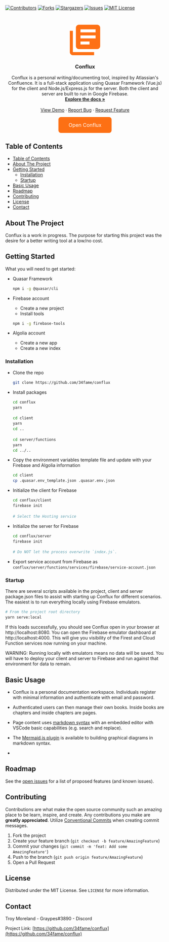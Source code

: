 <!-- PROJECT SHIELDS -->
<!--
*** I'm using markdown "reference style" links for readability.
*** Reference links are enclosed in brackets [ ] instead of parentheses ( ).
*** See the bottom of this document for the declaration of the reference variables
*** for contributors-url, forks-url, etc. This is an optional, concise syntax you may use.
*** https://www.markdownguide.org/basic-syntax/#reference-style-links
-->

[![Contributors][contributors-shield]][contributors-url]
[![Forks][forks-shield]][forks-url]
[![Stargazers][stars-shield]][stars-url]
[![Issues][issues-shield]][issues-url]
[![MIT License][license-shield]][license-url]

<!-- PROJECT LOGO -->
<br />
<p align="center">
  <a href="https://github.com/34fame/conflux">
    <img src="client/public/icons/favicon-96x96.png" alt="Logo" width="96" height="96">
  </a>

  <h3 align="center">Conflux</h3>

  <p align="center">
    Conflux is a personal writing/documenting tool, inspired by Atlassian's Confluence.  It is a full-stack application using Quasar Framework (Vue.js) for the client and Node.js/Express.js for the server.  Both the client and server are built to run in Google Firebase.
    <br />
    <a href="https://github.com/34fame/conflux/wiki" _target="blank"><strong>Explore the docs »</strong></a>
    <br />
    <br />
    <a href="https://github.com/34fame/conflux" _target="blank">View Demo</a>
    ·
    <a href="https://github.com/34fame/conflux/issues" _target="blank">Report Bug</a>
    ·
    <a href="https://github.com/34fame/conflux/issues" _target="blank">Request Feature</a>
  </p>

  <p align="center">
   <a
      href="https://conflux.34fame.com"
      _target="blank"
      style="background-color: #FD7014; border: none; border-radius: 8px; color: white; padding: 15px 32px; text-decoration: none; display: inline-block; font-size: 16px; cursor: pointer;"
   >
      Open Conflux
   </a>
  </p>
</p>

<!-- TABLE OF CONTENTS -->

## Table of Contents

- [Table of Contents](#table-of-contents)
- [About The Project](#about-the-project)
- [Getting Started](#getting-started)
  - [Installation](#installation)
  - [Startup](#startup)
- [Basic Usage](#basic-usage)
- [Roadmap](#roadmap)
- [Contributing](#contributing)
- [License](#license)
- [Contact](#contact)

<!-- ABOUT THE PROJECT -->

## About The Project

<!-- [![Product Name Screen Shot][product-screenshot]](https://example.com) -->

Conflux is a work in progress. The purpose for starting this project was the desire for a better writing tool at a low/no cost.

<!-- ### First Glance Demo

[![Conflux](http://img.youtube.com/vi/_OBhCYtlMiA/0.jpg)](http://www.youtube.com/watch?v=_OBhCYtlMiA "Conflux - First Glance") -->

<!-- GETTING STARTED -->

## Getting Started

What you will need to get started:

-  Quasar Framework

   ```bash
   npm i -g @quasar/cli
   ```

-  Firebase account

   -  Create a new project
   -  Install tools

   ```bash
   npm i -g firebase-tools
   ```

-  Algolia account
   -  Create a new app
   -  Create a new index

### Installation

-  Clone the repo

   ```sh
   git clone https://github.com/34fame/conflux
   ```

-  Install packages

   ```sh
   cd conflux
   yarn

   cd client
   yarn
   cd ..

   cd server/functions
   yarn
   cd ../..
   ```

-  Copy the environment variables template file and update with your Firebase and Algolia information

   ```sh
   cd client
   cp .quasar.env_template.json .quasar.env.json
   ```

-  Initialize the client for Firebase

   ```sh
   cd conflux/client
   firebase init

   # Select the Hosting service
   ```

-  Initialize the server for Firebase

   ```sh
   cd conflux/server
   firebase init

   # Do NOT let the process overwrite `index.js`.
   ```

-  Export service account from Firebase as `conflux/server/functions/services/firebase/service-account.json`

### Startup

There are several scripts available in the project, client and server package.json files to assist with starting up Conflux for different scenarios. The easiest is to run everything locally using Firebase emulators.

```bash
# From the project root directory
yarn serve:local
```

If this loads successfully, you should see Conflux open in your browser at http://localhost:8080. You can open the Firebase emulator dashboard at http://localhost:4000. This will give you visibility of the Firest and Cloud Function services now running on your machine.

WARNING: Running locally with emulators means no data will be saved. You will have to deploy your client and server to Firebase and run against that environment for data to remain.

<!-- USAGE EXAMPLES -->

## Basic Usage

-  Conflux is a personal documentation workspace. Individuals register with minimal information and authenticate with email and password.

-  Authenticated users can then manage their own books. Inside books are chapters and inside chapters are pages.

-  Page content uses [markdown syntax](https://www.markdownguide.org/) with an embedded editor with VSCode basic capabilities (e.g. search and replace).

-  The [Mermaid.js plugin](https://mermaid-js.github.io/mermaid) is available to building graphical diagrams in markdown syntax.
-

<!-- ROADMAP -->

## Roadmap

See the [open issues](https://github.com/34fame/conflux/issues) for a list of proposed features (and known issues).

<!-- CONTRIBUTING -->

## Contributing

Contributions are what make the open source community such an amazing place to be learn, inspire, and create. Any contributions you make are **greatly appreciated**. Utilize [Conventional Commits](https://www.conventionalcommits.org/en/v1.0.0/) when creating commit messages.

1. Fork the project
2. Create your feature branch (`git checkout -b feature/AmazingFeature`)
3. Commit your changes (`git commit -m 'feat: Add some AmazingFeature'`)
4. Push to the branch (`git push origin feature/AmazingFeature`)
5. Open a Pull Request

<!-- LICENSE -->

## License

Distributed under the MIT License. See `LICENSE` for more information.

<!-- CONTACT -->

## Contact

Troy Moreland - Graypes#3890 - Discord

Project Link: [https://github.com/34fame/conflux](https://github.com/34fame/conflux)

[contributors-shield]: https://img.shields.io/github/contributors/34fame/conflux
[contributors-url]: https://github.com/34fame/conflux/graphs/contributors
[forks-shield]: https://img.shields.io/github/forks/34fame/conflux
[forks-url]: https://github.com/34fame/conflux/network/members
[stars-shield]: https://img.shields.io/github/stars/34fame/conflux
[stars-url]: https://github.com/34fame/conflux/stargazers
[issues-shield]: https://img.shields.io/github/issues/34fame/conflux
[issues-url]: https://github.com/34fame/conflux/issues
[license-shield]: https://img.shields.io/github/license/34fame/conflux
[license-url]: https://github.com/34fame/conflux/blob/master/LICENSE.txt
[product-screenshot]: images/screenshot.png
